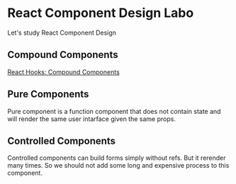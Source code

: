 # React Component Design Labo

Let's study React Component Design

## Compound Components

[React Hooks: Compound Components](https://kentcdodds.com/blog/compound-components-with-react-hooks)

## Pure Components

Pure component is a function component that does not contain state and will render the same user intarface given the same props.

## Controlled Components

Controlled components can build forms simply without refs. But it rerender many times.
So we should not add some long and expensive process to this component.
